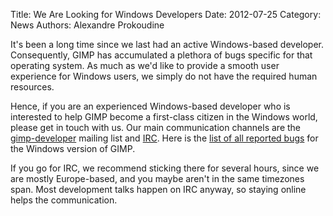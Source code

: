 Title: We Are Looking for Windows Developers
Date: 2012-07-25
Category: News
Authors: Alexandre Prokoudine

It's been a long time since we last had an active Windows-based developer. Consequently, GIMP has accumulated a plethora of bugs specific for that operating system. As much as we'd like to provide a smooth user experience for Windows users, we simply do not have the required human resources.

Hence, if you are an experienced Windows-based developer who is interested to help GIMP become a first-class citizen in the Windows world, please get in touch with us. Our main communication channels are the [gimp-developer](//www.gimp.org/mail_lists.html) mailing list and [IRC](//www.gimp.org/irc.html). Here is the [list of all reported bugs](https://bugzilla.gnome.org/buglist.cgi?quicksearch=product%3A%22GIMP%22+os%3A%22Wind%22) for the Windows version of GIMP.

If you go for IRC, we recommend sticking there for several hours, since we are mostly Europe-based, and you maybe aren't in the same timezones span. Most development talks happen on IRC anyway, so staying online helps the communication.